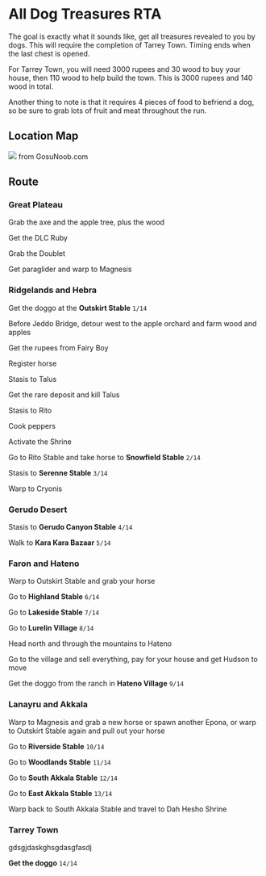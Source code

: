 # All Dog Treasures RTA

The goal is exactly what it sounds like, get all treasures revealed to you by dogs. This will require the completion of Tarrey Town. Timing ends when the last chest is opened.

For Tarrey Town, you will need 3000 rupees and 30 wood to buy your house, then 110 wood to help build the town. This is 3000 rupees and 140 wood in total.

Another thing to note is that it requires 4 pieces of food to befriend a dog, so be sure to grab lots of fruit and meat throughout the run.

## Location Map

![](http://static.gosunoob.com/img/1/2017/03/dog-treasure-locations-map-zelda-botw-1024x804.jpg)
from GosuNoob.com

## Route

### Great Plateau

Grab the axe and the apple tree, plus the wood

Get the DLC Ruby

Grab the Doublet

Get paraglider and warp to Magnesis

### Ridgelands and Hebra

Get the doggo at the **Outskirt Stable** `1/14`

Before Jeddo Bridge, detour west to the apple orchard and farm wood and apples

Get the rupees from Fairy Boy

Register horse

Stasis to Talus

Get the rare deposit and kill Talus

Stasis to Rito

Cook peppers

Activate the Shrine

Go to Rito Stable and take horse to **Snowfield Stable** `2/14`

Stasis to **Serenne Stable** `3/14`

Warp to Cryonis

### Gerudo Desert

Stasis to **Gerudo Canyon Stable** `4/14`

Walk to **Kara Kara Bazaar** `5/14`

### Faron and Hateno

Warp to Outskirt Stable and grab your horse

Go to **Highland Stable** `6/14`

Go to **Lakeside Stable** `7/14`

Go to **Lurelin Village** `8/14`

Head north and through the mountains to Hateno

Go to the village and sell everything, pay for your house and get Hudson to move

Get the doggo from the ranch in **Hateno Village** `9/14`

### Lanayru and Akkala

Warp to Magnesis and grab a new horse or spawn another Epona, or warp to Outskirt Stable again and pull out your horse

Go to **Riverside Stable** `10/14`

Go to **Woodlands Stable** `11/14`

Go to **South Akkala Stable** `12/14`

Go to **East Akkala Stable** `13/14`

Warp back to South Akkala Stable and travel to Dah Hesho Shrine

### Tarrey Town

gdsgjdaskghsgdasgfasdj

**Get the doggo** `14/14`
